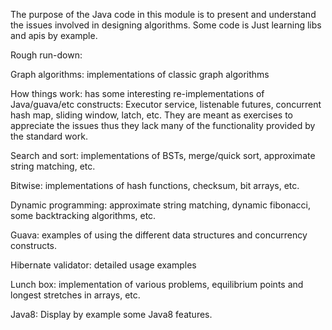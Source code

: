 The purpose of the Java code in this module is to present and understand the issues involved in designing algorithms. Some code is 
Just learning libs and apis by example.

Rough run-down:
   
Graph algorithms: implementations of classic graph algorithms

How things work: has some interesting re-implementations of Java/guava/etc constructs: Executor service, 
                 listenable futures, concurrent hash map, sliding window, latch, etc. They are meant as exercises
                 to appreciate the issues thus they lack many of the functionality provided by the standard work.

Search and sort: implementations of BSTs, merge/quick sort, approximate string matching, etc.

Bitwise: implementations of hash functions, checksum, bit arrays, etc.

Dynamic programming: approximate string matching, dynamic fibonacci, some backtracking algorithms, etc.

Guava: examples of using the different data structures and concurrency constructs.

Hibernate validator: detailed usage examples

Lunch box: implementation of various problems, equilibrium points and longest stretches in arrays, etc.

Java8: Display by example some Java8 features.
